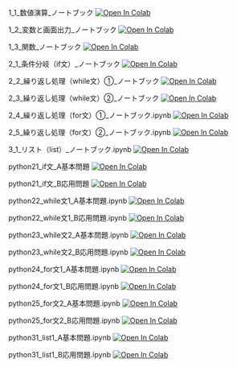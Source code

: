 1_1_数値演算_ノートブック
[![Open In Colab](https://colab.research.google.com/assets/colab-badge.svg)](https://colab.research.google.com/github/kakik0u/JOHO/blob/main/1_1_数値演算_ノートブック.ipynb)

1_2_変数と画面出力_ノートブック
[![Open In Colab](https://colab.research.google.com/assets/colab-badge.svg)](https://colab.research.google.com/github/kakik0u/JOHO/blob/main/1_2_変数と画面出力_ノートブック.ipynb)

1_3_関数_ノートブック
[![Open In Colab](https://colab.research.google.com/assets/colab-badge.svg)](https://colab.research.google.com/github/kakik0u/JOHO/blob/main/1_3_関数_ノートブック.ipynb)

2_1_条件分岐（if文）_ノートブック
[![Open In Colab](https://colab.research.google.com/assets/colab-badge.svg)](https://colab.research.google.com/github/kakik0u/JOHO/blob/main/2_1_条件分岐（if文）_ノートブック.ipynb)

2_2_繰り返し処理（while文）①_ノートブック
[![Open In Colab](https://colab.research.google.com/assets/colab-badge.svg)](https://colab.research.google.com/github/kakik0u/JOHO/blob/main/2_2_繰り返し処理（while文）①_ノートブック.ipynb)

2_3_繰り返し処理（while文）②_ノートブック
[![Open In Colab](https://colab.research.google.com/assets/colab-badge.svg)](https://colab.research.google.com/github/kakik0u/JOHO/blob/main/2_3_繰り返し処理（while文）②_ノートブック.ipynb)

2_4_繰り返し処理（for文）①_ノートブック.ipynb
[![Open In Colab](https://colab.research.google.com/assets/colab-badge.svg)](https://colab.research.google.com/github/kakik0u/JOHO/blob/main/2_4_繰り返し処理（for文）①_ノートブック.ipynb)

2_5_繰り返し処理（for文）②_ノートブック.ipynb
[![Open In Colab](https://colab.research.google.com/assets/colab-badge.svg)](https://colab.research.google.com/github/kakik0u/JOHO/blob/main/2_5_繰り返し処理（for文）②_ノートブック.ipynb)

3_1_リスト（list）_ノートブック.ipynb
[![Open In Colab](https://colab.research.google.com/assets/colab-badge.svg)](https://colab.research.google.com/github/kakik0u/JOHO/blob/main/3_1_リスト（list）_ノートブック.ipynb)

python21_if文_A基本問題
[![Open In Colab](https://colab.research.google.com/assets/colab-badge.svg)](https://colab.research.google.com/github/kakik0u/JOHO/blob/main/python21_if文_A基本問題.ipynb)

python21_if文_B応用問題
[![Open In Colab](https://colab.research.google.com/assets/colab-badge.svg)](https://colab.research.google.com/github/kakik0u/JOHO/blob/main/python21_if文_B応用問題.ipynb)

python22_while文1_A基本問題.ipynb
[![Open In Colab](https://colab.research.google.com/assets/colab-badge.svg)](https://colab.research.google.com/github/kakik0u/JOHO/blob/main/python22_while文1_A基本問題.ipynb)

python22_while文1_B応用問題.ipynb
[![Open In Colab](https://colab.research.google.com/assets/colab-badge.svg)](https://colab.research.google.com/github/kakik0u/JOHO/blob/main/python22_while文1_B応用問題.ipynb)

python23_while文2_A基本問題.ipynb
[![Open In Colab](https://colab.research.google.com/assets/colab-badge.svg)](https://colab.research.google.com/github/kakik0u/JOHO/blob/main/python23_while文2_A基本問題.ipynb)

python23_while文2_B応用問題.ipynb
[![Open In Colab](https://colab.research.google.com/assets/colab-badge.svg)](https://colab.research.google.com/github/kakik0u/JOHO/blob/main/python23_while文2_B応用問題.ipynb)

python24_for文1_A基本問題.ipynb
[![Open In Colab](https://colab.research.google.com/assets/colab-badge.svg)](https://colab.research.google.com/github/kakik0u/JOHO/blob/main/python24_for文1_A基本問題.ipynb)

python24_for文1_B応用問題.ipynb
[![Open In Colab](https://colab.research.google.com/assets/colab-badge.svg)](https://colab.research.google.com/github/kakik0u/JOHO/blob/main/python24_for文1_B応用問題.ipynb)

python25_for文2_A基本問題.ipynb
[![Open In Colab](https://colab.research.google.com/assets/colab-badge.svg)](https://colab.research.google.com/github/kakik0u/JOHO/blob/main/python25_for文2_A基本問題.ipynb)

python25_for文2_B応用問題.ipynb
[![Open In Colab](https://colab.research.google.com/assets/colab-badge.svg)](https://colab.research.google.com/github/kakik0u/JOHO/blob/main/python25_for文2_B応用問題.ipynb)

python31_list1_A基本問題.ipynb
[![Open In Colab](https://colab.research.google.com/assets/colab-badge.svg)](https://colab.research.google.com/github/kakik0u/JOHO/blob/main/python31_list1_A基本問題.ipynb)

python31_list1_B応用問題.ipynb
[![Open In Colab](https://colab.research.google.com/assets/colab-badge.svg)](https://colab.research.google.com/github/kakik0u/JOHO/blob/main/python31_list1_B応用問題.ipynb)
